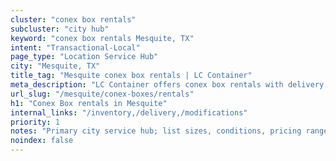 ```yaml
---
cluster: "conex box rentals"
subcluster: "city hub"
keyword: "conex box rentals Mesquite, TX"
intent: "Transactional-Local"
page_type: "Location Service Hub"
city: "Mesquite, TX"
title_tag: "Mesquite conex box rentals | LC Container"
meta_description: "LC Container offers conex box rentals with delivery in Mesquite, TX. Local. Fast quotes. Since 2003."
url_slug: "/mesquite/conex-boxes/rentals"
h1: "Conex Box rentals in Mesquite"
internal_links: "/inventory,/delivery,/modifications"
priority: 1
notes: "Primary city service hub; list sizes, conditions, pricing ranges, photos, testimonials."
noindex: false
---
```


<!-- TODO: Add unique city/inventory copy, images, and internal links here. -->
